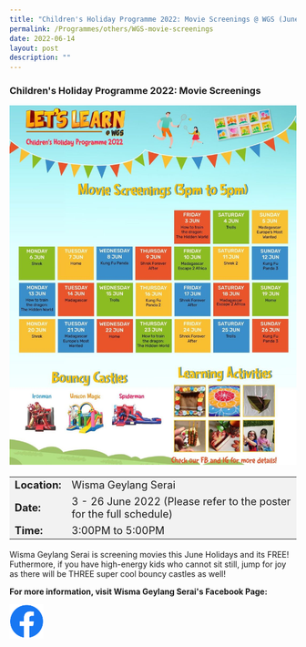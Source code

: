 ```yaml
---
title: "Children's Holiday Programme 2022: Movie Screenings @ WGS (June 2022)"
permalink: /Programmes/others/WGS-movie-screenings
date: 2022-06-14
layout: post
description: ""
---
```

### Children's Holiday Programme 2022: Movie Screenings  ###

<img src="/images/Programmes (June 2022)/WGS-movie-screening.jpg" style="width:650px; height:auto">

<table  style="font-size:130%; background-color:#f2f2f2">
	<tbody>
		<tr>
			 <td><b>Location:</b></td><td>Wisma Geylang Serai</td>
		</tr>
		<tr>
		 <td><b>Date:</b> </td><td>3 - 26 June 2022 (Please refer to the poster for the full schedule)</td>
		</tr>
		<tr>
			<td> <b>Time:</b> </td><td> 3:00PM to 5:00PM </td>
		</tr>
	</tbody>
</table>

Wisma Geylang Serai is screening movies this June Holidays and its FREE! Futhermore, if you have high-energy kids who cannot sit still, jump for joy as there will be THREE super cool bouncy castles as well! 

<b>For more information, visit Wisma Geylang Serai's Facebook Page:</b>
<div>
		<a href="https://www.facebook.com/WismaGeylangSerai" style="display:block;"><img src="/images/Logos/f_logo_RGB-Blue_100.png" style="max-width:60px; max-height:60px; float:left;"></a>
</div>